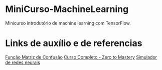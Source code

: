 # MiniCurso-MachineLearning
 Minicurso introdutório de machine learning com TensorFlow.

# Links de auxílio e de referencias
[Função Matriz de Confusão](https://www.invertexto.com/minicursoml)
[Curso Completo - Zero to Mastery](https://www.udemy.com/course/tensorflow-developer-certificate-machine-learning-zero-to-mastery/)
[Simulador de redes neurais](https://playground.tensorflow.org/#activation=tanh&batchSize=10&dataset=circle&regDataset=reg-plane&learningRate=0.03&regularizationRate=0&noise=0&networkShape=4,2&seed=0.31078&showTestData=false&discretize=false&percTrainData=50&x=true&y=true&xTimesY=false&xSquared=false&ySquared=false&cosX=false&sinX=false&cosY=false&sinY=false&collectStats=false&problem=classification&initZero=false&hideText=false)

